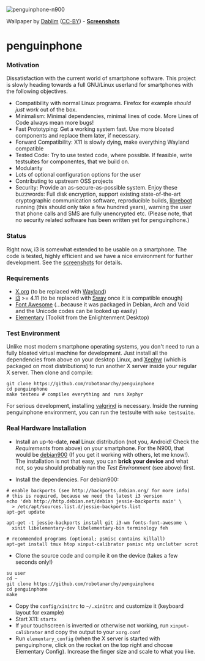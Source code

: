 ![penguinphone-n900](https://cloud.githubusercontent.com/assets/7833187/13034752/d69e3ff8-d33d-11e5-9b85-42511ccc71ce.jpg)

Wallpaper by [Dablim](http://www.deviantart.com/art/Simple-GNU-Linux-Wallpaper-336558602) ([CC-BY](http://creativecommons.org/licenses/by/3.0/)) - **[Screenshots](https://github.com/robotanarchy/penguinphone/issues/1)**

# penguinphone

### Motivation
Dissatisfaction with the current world of smartphone software. This project is slowly heading towards a full GNU/Linux userland for smartphones with the following objectives.
* Compatibility with normal Linux programs. Firefox for example *should just work* out of the box.
* Minimalism: Minimal dependencies, minimal lines of code. More Lines of Code always mean more bugs!
* Fast Prototyping: Get a working system fast. Use more bloated components and replace them later, if necessary.
* Forward Compatibility: X11 is slowly dying, make everything Wayland compatible
* Tested Code: Try to use tested code, where possible. If feasible, write testsuites for componentes, that we build on.
* Modularity
* Lots of optional configuration options for the user
* Contributing to upstream OSS projects
* Security: Provide an as-secure-as-possible system. Enjoy these buzzwords: Full disk encryption, support existing state-of-the-art cryptographic communication software, reproducible builds, [libreboot](https://libreboot.org/) running (this should only take a few hundred years), warning the user that phone calls and SMS are fully unencrypted etc. (Please note, that no security related software has been written yet for penguinphone.)

### Status
Right now, i3 is somewhat extended to be usable on a smartphone. The code is tested, highly efficient and we have a nice environment for further development. See the [screenshots](https://github.com/robotanarchy/penguinphone/issues/1) for details.

### Requirements
* [X.org](x.org) (to be replaced with [Wayland](https://wayland.freedesktop.org/))
* [i3](http://i3wm.org/) >= 4.11 (to be replaced with [Sway](https://github.com/SirCmpwn/sway) once it is compatible enough)
* [Font Awesome](http://fontawesome.io/) (...because it was packaged in Debian, Arch and Void and the Unicode codes can be looked up easily)
* [Elementary](https://www.enlightenment.org/about-efl) (Toolkit from the Enlightenment Desktop)


### Test Environment
Unlike most modern smartphone operating systems, you don't need to run a fully bloated virtual machine for development.
Just install all the dependencies from above on your desktop Linux, and [Xephyr](https://en.wikipedia.org/wiki/Xephyr) (which is packaged on most distributions) to run another X server inside your regular X server. Then clone and compile:
```shell
git clone https://github.com/robotanarchy/penguinphone
cd penguinphone
make testenv # compiles everything and runs Xephyr
```

For serious development, installing [valgrind](http://valgrind.org/) is necessary. Inside the running penguinphone environment, you can run the testsuite with `make testsuite`.


### Real Hardware Installation
* Install an up-to-date, **real** Linux distribution (not you, Android! Check the *Requirements* from above) on your smartphone. For the N900, that would be [debian900](https://github.com/dderby/debian900) (If you get it working with others, let me know!). The installation is not that easy, you can **brick your device** and what not, so you should probably run the *Test Environment* (see above) first.

* Install the dependencies. For debian900:
```shell
# enable backports (see http://backports.debian.org/ for more info)
# this is required, because we need the latest i3 version
echo 'deb http://http.debian.net/debian jessie-backports main' \
  > /etc/apt/sources.list.d/jessie-backports.list
apt-get update

apt-get -t jessie-backports install git i3-wm fonts-font-awesome \
  xinit libelementary-dev libelementary-bin terminology feh

# recommended programs (optional; psmisc contains killall)
apt-get install tmux htop xinput-calibrator psmisc ntp unclutter scrot
```

* Clone the source code and compile it on the device (takes a few seconds only!)
```
su user
cd ~
git clone https://github.com/robotanarchy/penguinphone
cd penguinphone
make
```

* Copy the `config/xinitrc` to `~/.xinitrc` and customize it (keyboard layout for example)
* Start X11: `startx`
* If your touchscreen is inverted or otherwise not working, run `xinput-calibrator` and copy the output to your `xorg.conf`
* Run `elementary_config` (when the X server is started with penguinphone, click on the rocket on the top right and choose Elementary Config). Increase the finger size and scale to what you like.
